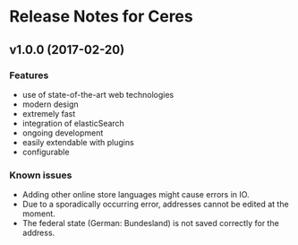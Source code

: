 # Release Notes for Ceres

## v1.0.0 (2017-02-20)

### Features
- use of state-of-the-art web technologies
- modern design
- extremely fast
- integration of elasticSearch
- ongoing development
- easily extendable with plugins
- configurable

### Known issues

- Adding other online store languages might cause errors in IO.
- Due to a sporadically occurring error, addresses cannot be edited at the moment.
- The federal state (German: Bundesland) is not saved correctly for the address.
